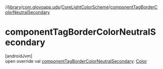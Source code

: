 //[library](../../../index.md)/[com.glovoapp.uds](../index.md)/[CoreLightColorScheme](index.md)/[componentTagBorderColorNeutralSecondary](component-tag-border-color-neutral-secondary.md)

# componentTagBorderColorNeutralSecondary

[androidJvm]\
open override val [componentTagBorderColorNeutralSecondary](component-tag-border-color-neutral-secondary.md): [Color](https://developer.android.com/reference/kotlin/androidx/compose/ui/graphics/Color.html)
